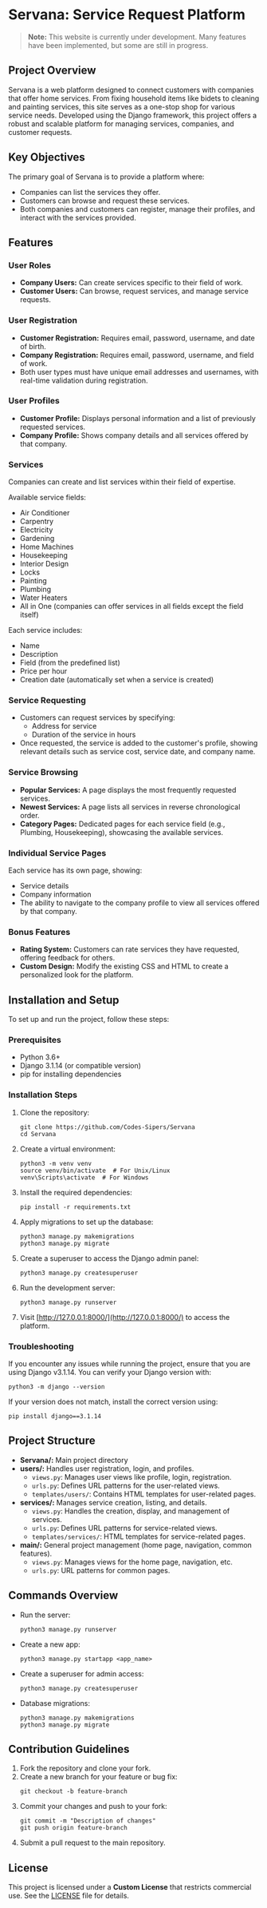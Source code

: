 # Servana: Service Request Platform

> **Note:** This website is currently under development. Many features have been implemented, but some are still in progress.

## Project Overview

Servana is a web platform designed to connect customers with companies that offer home services. From fixing household items like bidets to cleaning and painting services, this site serves as a one-stop shop for various service needs. Developed using the Django framework, this project offers a robust and scalable platform for managing services, companies, and customer requests.

## Key Objectives

The primary goal of Servana is to provide a platform where:

- Companies can list the services they offer.
- Customers can browse and request these services.
- Both companies and customers can register, manage their profiles, and interact with the services provided.

## Features

### User Roles

- **Company Users:** Can create services specific to their field of work.
- **Customer Users:** Can browse, request services, and manage service requests.

### User Registration

- **Customer Registration:** Requires email, password, username, and date of birth.
- **Company Registration:** Requires email, password, username, and field of work.
- Both user types must have unique email addresses and usernames, with real-time validation during registration.

### User Profiles

- **Customer Profile:** Displays personal information and a list of previously requested services.
- **Company Profile:** Shows company details and all services offered by that company.

### Services

Companies can create and list services within their field of expertise.

Available service fields:
- Air Conditioner
- Carpentry
- Electricity
- Gardening
- Home Machines
- Housekeeping
- Interior Design
- Locks
- Painting
- Plumbing
- Water Heaters
- All in One (companies can offer services in all fields except the field itself)

Each service includes:
- Name
- Description
- Field (from the predefined list)
- Price per hour
- Creation date (automatically set when a service is created)

### Service Requesting

- Customers can request services by specifying:
  - Address for service
  - Duration of the service in hours
- Once requested, the service is added to the customer's profile, showing relevant details such as service cost, service date, and company name.

### Service Browsing

- **Popular Services:** A page displays the most frequently requested services.
- **Newest Services:** A page lists all services in reverse chronological order.
- **Category Pages:** Dedicated pages for each service field (e.g., Plumbing, Housekeeping), showcasing the available services.

### Individual Service Pages

Each service has its own page, showing:
- Service details
- Company information
- The ability to navigate to the company profile to view all services offered by that company.

### Bonus Features

- **Rating System:** Customers can rate services they have requested, offering feedback for others.
- **Custom Design:** Modify the existing CSS and HTML to create a personalized look for the platform.

## Installation and Setup

To set up and run the project, follow these steps:

### Prerequisites

- Python 3.6+
- Django 3.1.14 (or compatible version)
- pip for installing dependencies

### Installation Steps

1. Clone the repository:
   ```
   git clone https://github.com/Codes-Sipers/Servana
   cd Servana
   ```

2. Create a virtual environment:
   ```
   python3 -m venv venv
   source venv/bin/activate  # For Unix/Linux
   venv\Scripts\activate  # For Windows
   ```

3. Install the required dependencies:
   ```
   pip install -r requirements.txt
   ```

4. Apply migrations to set up the database:
   ```
   python3 manage.py makemigrations
   python3 manage.py migrate
   ```

5. Create a superuser to access the Django admin panel:
   ```
   python3 manage.py createsuperuser
   ```

6. Run the development server:
   ```
   python3 manage.py runserver
   ```

7. Visit [http://127.0.0.1:8000/](http://127.0.0.1:8000/) to access the platform.

### Troubleshooting

If you encounter any issues while running the project, ensure that you are using Django v3.1.14. You can verify your Django version with:

```
python3 -m django --version
```

If your version does not match, install the correct version using:

```
pip install django==3.1.14
```

## Project Structure

- **Servana/:** Main project directory
- **users/:** Handles user registration, login, and profiles.
  - `views.py`: Manages user views like profile, login, registration.
  - `urls.py`: Defines URL patterns for the user-related views.
  - `templates/users/`: Contains HTML templates for user-related pages.
- **services/:** Manages service creation, listing, and details.
  - `views.py`: Handles the creation, display, and management of services.
  - `urls.py`: Defines URL patterns for service-related views.
  - `templates/services/`: HTML templates for service-related pages.
- **main/:** General project management (home page, navigation, common features).
  - `views.py`: Manages views for the home page, navigation, etc.
  - `urls.py`: URL patterns for common pages.

## Commands Overview

- Run the server:
  ```
  python3 manage.py runserver
  ```
- Create a new app:
  ```
  python3 manage.py startapp <app_name>
  ```
- Create a superuser for admin access:
  ```
  python3 manage.py createsuperuser
  ```
- Database migrations:
  ```
  python3 manage.py makemigrations
  python3 manage.py migrate
  ```

## Contribution Guidelines

1. Fork the repository and clone your fork.
2. Create a new branch for your feature or bug fix:
   ```
   git checkout -b feature-branch
   ```
3. Commit your changes and push to your fork:
   ```
   git commit -m "Description of changes"
   git push origin feature-branch
   ```
4. Submit a pull request to the main repository.

## License

This project is licensed under a **Custom License** that restricts commercial use. See the [LICENSE](./LICENSE) file for details.


